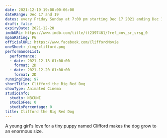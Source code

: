 ```yaml
---
date: 2021-12-19 19:00:00-06:00
dateRange: Dec 17 and 19
dates: every Friday Sunday at 7:00 pm starting Dec 17 2021 ending Dec 19 2021
draft: false
expiryDate: 2021-12-20
imdbURL: https://www.imdb.com/title/tt2397461/?ref_=nv_sr_srsg_0
mpaaRating: PG
officialURL: https://www.facebook.com/CliffordMovie
oneSheet: /img/clifford.png
performanceList:
  performance:
  - date: 2021-12-18 01:00:00
    format: 2D
  - date: 2021-12-20 01:00:00
    format: 2D
runningTime: 97
shortTitle: Clifford the Big Red Dog
showType: Animated Cinema
studioInfo:
  studio: NBCUNI
  studioFee: 0
  studioPercentage: 0
title: Clifford the Big Red Dog
---
```


A young girl's love for a tiny puppy named Clifford makes the dog grow to an enormous size.